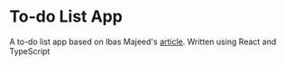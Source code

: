 # To-do List App

A to-do list app based on Ibas Majeed's [article](https://ibaslogic.com/react-tutorial-for-beginners/). Written using React and TypeScript
